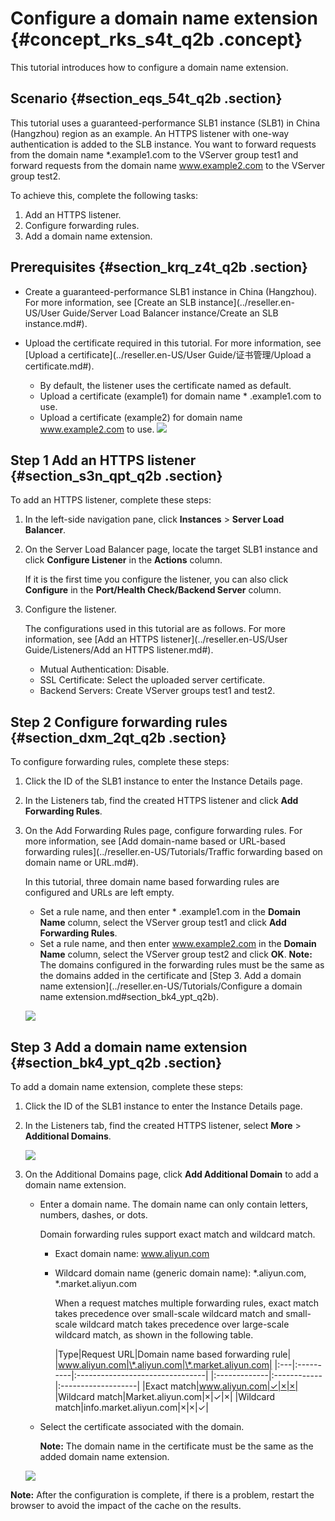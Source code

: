 # Configure a domain name extension {#concept_rks_s4t_q2b .concept}

This tutorial introduces how to configure a domain name extension.

## Scenario {#section_eqs_54t_q2b .section}

This tutorial uses a guaranteed-performance SLB1 instance \(SLB1\) in China \(Hangzhou\) region as an example. An HTTPS listener with one-way authentication is added to the SLB instance. You want to forward requests from the domain name \*.example1.com to the VServer group test1 and forward requests from the domain name www.example2.com to the VServer group test2.

To achieve this, complete the following tasks:

1.  Add an HTTPS listener.
2.  Configure forwarding rules.
3.  Add a domain name extension.

## Prerequisites {#section_krq_z4t_q2b .section}

-   Create a guaranteed-performance SLB1 instance in China \(Hangzhou\). For more information, see [Create an SLB instance](../reseller.en-US/User Guide/Server Load Balancer instance/Create an SLB instance.md#).
-   Upload the certificate required in this tutorial. For more information, see [Upload a certificate](../reseller.en-US/User Guide/证书管理/Upload a certificate.md#).

    -   By default, the listener uses the certificate named as default.
    -   Upload a certificate \(example1\) for domain name \* .example1.com to use.
    -   Upload a certificate \(example2\) for domain name www.example2.com to use.
    ![](http://static-aliyun-doc.oss-cn-hangzhou.aliyuncs.com/assets/img/15661/15421817858320_en-US.png)


## Step 1 Add an HTTPS listener {#section_s3n_qpt_q2b .section}

To add an HTTPS listener, complete these steps:

1.  In the left-side navigation pane, click **Instances** \> **Server Load Balancer**.
2.  On the Server Load Balancer page, locate the target SLB1 instance and click **Configure Listener** in the **Actions** column.

    If it is the first time you configure the listener, you can also click **Configure** in the **Port/Health Check/Backend Server** column.

3.  Configure the listener.

    The configurations used in this tutorial are as follows. For more information, see [Add an HTTPS listener](../reseller.en-US/User Guide/Listeners/Add an HTTPS listener.md#).

    -   Mutual Authentication: Disable.
    -   SSL Certificate: Select the uploaded server certificate.
    -   Backend Servers: Create VServer groups test1 and test2.

## Step 2 Configure forwarding rules {#section_dxm_2qt_q2b .section}

To configure forwarding rules, complete these steps:

1.  Click the ID of the SLB1 instance to enter the Instance Details page.
2.  In the Listeners tab, find the created HTTPS listener and click **Add Forwarding Rules**.
3.  On the Add Forwarding Rules page, configure forwarding rules. For more information, see [Add domain-name based or URL-based forwarding rules](../reseller.en-US/Tutorials/Traffic forwarding based on domain name or URL.md#).

    In this tutorial, three domain name based forwarding rules are configured and URLs are left empty.

    -   Set a rule name, and then enter \* .example1.com in the **Domain Name** column, select the VServer group test1 and click **Add Forwarding Rules**.
    -   Set a rule name, and then enter www.example2.com in the **Domain Name** column, select the VServer group test2 and click **OK**.
    **Note:** The domains configured in the forwarding rules must be the same as the domains added in the certificate and [Step 3. Add a domain name extension](../reseller.en-US/Tutorials/Configure a domain name extension.md#section_bk4_ypt_q2b).

    ![](../DNslb1866251/images/8327_en-US.png)


## Step 3 Add a domain name extension {#section_bk4_ypt_q2b .section}

To add a domain name extension, complete these steps:

1.  Click the ID of the SLB1 instance to enter the Instance Details page.
2.  In the Listeners tab, find the created HTTPS listener, select **More** \> **Additional Domains**.

    ![](http://static-aliyun-doc.oss-cn-hangzhou.aliyuncs.com/assets/img/17020/154218178510044_en-US.png)

3.  On the Additional Domains page, click **Add Additional Domain** to add a domain name extension.

    -   Enter a domain name. The domain name can only contain letters, numbers, dashes, or dots.

        Domain forwarding rules support exact match and wildcard match.

        -   Exact domain name: www.aliyun.com
        -   Wildcard domain name \(generic domain name\): \*.aliyun.com, \*.market.aliyun.com

            When a request matches multiple forwarding rules, exact match takes precedence over small-scale wildcard match and small-scale wildcard match takes precedence over large-scale wildcard match, as shown in the following table.

            |Type|Request URL|Domain name based forwarding rule|
|www.aliyun.com|\*.aliyun.com|\*.market.aliyun.com|
            |:---|:----------|:--------------------------------|
            |:-------------|:------------|:-------------------|
            |Exact match|www.aliyun.com|✓|×|×|
            |Wildcard match|Market.aliyun.com|×|✓|×|
            |Wildcard match|info.market.aliyun.com|×|×|✓|

    -   Select the certificate associated with the domain.

        **Note:** The domain name in the certificate must be the same as the added domain name extension.

    ![](../DNslb1866251/images/8324_en-US.png)


**Note:** After the configuration is complete, if there is a problem, restart the browser to avoid the impact of the cache on the results.

